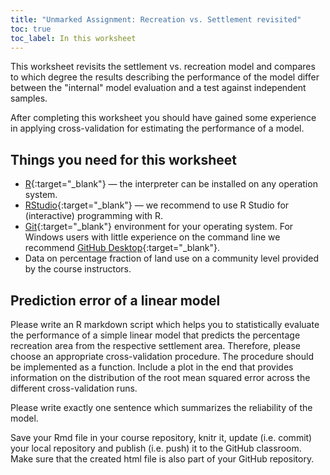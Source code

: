 ```yaml
---
title: "Unmarked Assignment: Recreation vs. Settlement revisited"
toc: true
toc_label: In this worksheet
---
```


This worksheet revisits the settlement vs. recreation model and compares to which degree the results describing the performance of the model differ between the "internal" model evaluation and a test against independent samples.

After completing this worksheet you should have gained some experience in applying cross-validation for estimating the performance of a model.



## Things you need for this worksheet
  * [R](https://cran.r-project.org/){:target="_blank"} — the interpreter can be installed on any operation system.
  * [RStudio](https://www.rstudio.com/){:target="_blank"} — we recommend to use R Studio for (interactive) programming with R.
  * [Git](https://git-scm.com/downloads){:target="_blank"} environment for your operating system. For Windows users with little experience on the command line we recommend [GitHub Desktop](https://desktop.github.com/){:target="_blank"}.
  * Data on percentage fraction of land use on a community level provided by the course instructors.


## Prediction error of a linear model
Please write an R markdown script which helps you to statistically evaluate the performance of a simple linear model that predicts the percentage recreation area from the respective settlement area. Therefore, please choose an appropriate cross-validation procedure. The procedure should be implemented as a function. 
Include a plot in the end that provides information on the distribution of the root mean squared error across the different cross-validation runs.

Please write exactly one sentence which summarizes the reliability of the model.

Save your Rmd file in your course repository, knitr it, update (i.e. commit) your local repository and publish (i.e. push) it to the GitHub classroom. Make sure that the created html file is also part of your GitHub repository.



